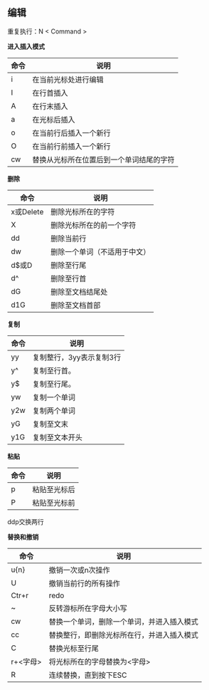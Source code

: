 ## 编辑

重复执行：N < Command >

**进入插入模式**

命令	|说明
--|--
i	|在当前光标处进行编辑
I	|在行首插入
A	|在行末插入
a	|在光标后插入
o	|在当前行后插入一个新行
O	|在当前行前插入一个新行
cw	|替换从光标所在位置后到一个单词结尾的字符

**删除**

命令	|说明
--|--
x或Delete	|删除光标所在的字符
X	|删除光标所在的前一个字符
dd	|删除当前行
dw	|删除一个单词（不适用于中文）
d$或D	|删除至行尾
d^	|删除至行首
dG	|删除至文档结尾处
d1G	|删除至文档首部


**复制**

命令	|说明
--|--
yy	|复制整行，3yy表示复制3行
y^	|复制至行首。
y$	|复制至行尾。
yw	|复制一个单词
y2w	|复制两个单词
yG	|复制至文末
y1G	|复制至文本开头


**粘贴**

命令	|说明
--|--
p	|粘贴至光标后
P	|粘贴至光标前


ddp交换两行

**替换和撤销**

命令	|说明
--|--
u{n}	|撤销一次或n次操作
U	|撤销当前行的所有操作
Ctr+r	|redo
~	|反转游标所在字母大小写
cw	|替换一个单词，删除一个单词，并进入插入模式
cc	|替换整行，即删除光标所在行，并进入插入模式
C	|替换光标至行尾
r+<字母>	|将光标所在的字母替换为<字母>
R	|连续替换，直到按下ESC